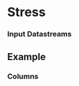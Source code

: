 # Stress

<!-- A smoking episode indicates an instance of smoking using puffMarker {% cite saleheen2015puffmarker %}, a multi-sensor approach for pinpointing the timing of a lapse in smoking cessation using two wearable sensors:

- AutoSense to track breathing patterns from respiration
- MotionSense to track arm movements from 6-axis inertial sensors worn on wrists

**References:**
{% bibliography --cited %} -->

### Input Datastreams
<!-- - [PUFFMARKER_FEATURE_VECTOR](../features/puffmarker#feature-vector)
- [PUFF_PROBABILITY](../features/puffmarker#probability)
- [PUFF_LABEL](../features/puffmarker#label) -->

## Example

<!-- | UTC Timestamp | Offset | Smoking Episode |
|---------------|--------|-----------------|
| 1533922952107 | -360   | 1               | -->

### Columns
<!-- - **UTC Timestamp**: Coordinated Universal Time indicating the number of seconds since January 1, 1970
- **Offset**: The difference in time (shown in minutes) between UTC time and the local observed time
- **Smoking Episode**: Values = YES(1) -->
